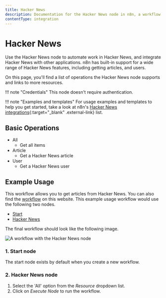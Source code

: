 ```yaml
---
title: Hacker News
description: Documentation for the Hacker News node in n8n, a workflow automation platform. Includes details of operations and configuration, and links to examples and credentials information.
contentType: integration
---
```


# Hacker News

Use the Hacker News node to automate work in Hacker News, and integrate Hacker News with other applications. n8n has built-in support for a wide range of Hacker News features, including getting articles, and users. 

On this page, you'll find a list of operations the Hacker News node supports and links to more resources.

!!! note "Credentials"
    This node doesn't require authentication. 

!!! note "Examples and templates"
    For usage examples and templates to help you get started, take a look at n8n's [Hacker News integrations](https://n8n.io/integrations/hacker-news/){:target="_blank" .external-link} list.


## Basic Operations

* All
    * Get all items
* Article
    * Get a Hacker News article
* User
    * Get a Hacker News user

## Example Usage

This workflow allows you to get articles from Hacker News. You can also find the [workflow](https://n8n.io/workflows/525) on this website. This example usage workflow would use the following two nodes.
- [Start](/integrations/builtin/core-nodes/n8n-nodes-base.start/)
- [Hacker News]()

The final workflow should look like the following image.

![A workflow with the Hacker News node](/_images/integrations/builtin/app-nodes/hackernews/workflow.png)

### 1. Start node

The start node exists by default when you create a new workflow.

### 2. Hacker News node

1. Select the 'All' option from the *Resource* dropdown list.
2. Click on *Execute Node* to run the workflow.






